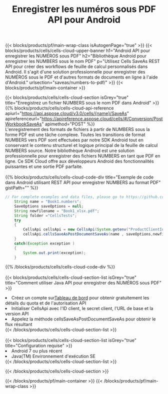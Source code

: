 ﻿---
title:  Enregistrer les numéros sous PDF API pour Android
description:  API Cloud et SDK pour Microsoft Excel et OpenOffice Calc. Convertir une feuille de calcul en un autre format de fichier.
url: /fr/android/saveas/numbers-to-pdf/
---
{{< blocks/products/pf/main-wrap-class isAutogenPage="true" >}}
{{< blocks/products/cells/cells-cloud-upper-banner h1="Android API pour enregistrer les NUMÉROS sous PDF" h2="Bibliothèque Android pour enregistrer les NUMBERS sous le nom PDF" p="Utilisez Cells SaveAs REST API pour créer des workflows de feuille de calcul personnalisés dans Android. Il s\'agit d\'une solution professionnelle pour enregistrer des NUMÉROS sous le PDF et d\'autres formats de documents en ligne à l\'aide d\'Android." urlsection="saveas/numbers-to-pdf/" >}}
{{< blocks/products/pf/main-container >}}

{{< blocks/products/cells/cells-cloud-section isGrey="true" title="Enregistrez un fichier NUMBERS sous le nom PDF dans Android" >}}
{{% blocks/products/cells/cells-cloud-api-reference apiurl="https://api.aspose.cloud/v3.0/cells/{name}/SaveAs" apireferenceurl="https://apireference.aspose.cloud/cells/#/Conversion/PostWorkbookSaveAs" apimethod="POST" %}}
<br/>
L'enregistrement des formats de fichiers à partir de NUMBERS sous la forme PDF est une tâche complexe. Toutes les transitions de format NUMBERS vers PDF sont effectuées par notre SDK Android tout en conservant le contenu structurel et logique principal de la feuille de calcul NUMBERS source. Notre bibliothèque Android est une solution professionnelle pour enregistrer des fichiers NUMBERS en tant que PDF en ligne. Ce SDK Cloud offre aux développeurs Android des fonctionnalités puissantes et une sortie PDF parfaite.
<br/>
<br/>
{{% blocks/products/cells/cells-cloud-code-div title="Exemple de code dans Android utilisant REST API pour enregistrer NUMBERS au format PDF" gistPath="" %}}
  
```java
// For complete examples and data files, please go to https://github.com/aspose-cells-cloud/aspose-cells-cloud-android/
    String name = "Book1.numbers";
    SaveOptions saveOptions = null;
    String newfilename = "Book1_xlsx.pdf";
    String folder ="CellsTests";
    try
    {
        CellsApi cellsApi = new CellsApi(System.getenv("ProductClientId"), System.getenv("ProductClientSecret"));
        cellsApi.cellsSaveAsPostDocumentSaveAs(name , saveOptions,newfilename,false,false,folder,null,null,null,true);                       
    }
    catch(Exception exception )
    {
        System.out.print(exception);
    }
```
  
{{% /blocks/products/cells/cells-cloud-code-div %}}
<br/>
<br/>
{{< blocks/products/cells/cells-cloud-section-list isGrey="true" title="Comment utiliser Java API pour enregistrer des NUMÉROS sous PDF" >}}
<li> Créez un compte sur<a href="https://dashboard.aspose.cloud/">Tableau de bord</a> pour obtenir gratuitement les détails du quota et de l'autorisation API</li>
<li>Initialiser CellsApi avec l'ID client, le secret client, l'URL de base et la version API</li>
<li>Appelez la méthode cellsSaveAsPostDocumentSaveAs pour obtenir le flux résultant</li>
{{< /blocks/products/cells/cells-cloud-section-list >}}
<br/>
<br/>
{{< blocks/products/cells/cells-cloud-section-list isGrey="true" title="Configuration requise" >}}
<li>Android 7 ou plus récent</li>
<li>Java(TM) Environnement d'exécution SE</li>
{{< /blocks/products/cells/cells-cloud-section-list >}}

{{< /blocks/products/cells/cells-cloud-section >}}

{{< /blocks/products/pf/main-container >}}
{{< /blocks/products/pf/main-wrap-class >}}
